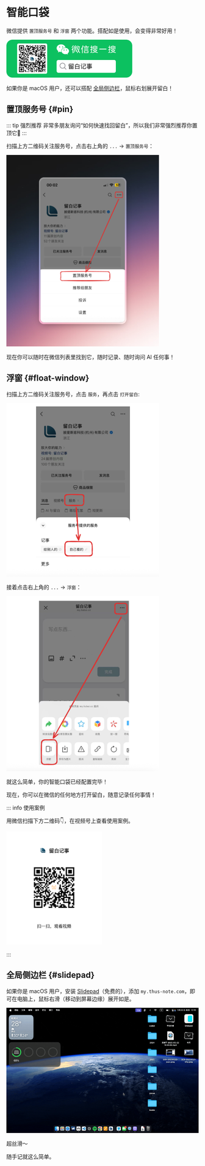 # 智能口袋

微信提供 `置顶服务号` 和 `浮窗` 两个功能。搭配如是使用，会变得非常好用！

<img src="./assets-community/weixin.png" alt="如是微信公众号" width="330">

如果你是 macOS 用户，还可以搭配 [全局侧边栏](#slidepad)，鼠标右划展开留白！

## 置顶服务号 {#pin}

::: tip 强烈推荐
非常多朋友询问“如何快速找回留白”，所以我们非常强烈推荐你置顶它📌
:::

扫描上方二维码关注服务号，点击右上角的 `...` → `置顶服务号`：

<img src="./assets-intelligent-pocket/01.png" width="400" />

现在你可以随时在微信列表里找到它，随时记录、随时询问 AI 任何事！

## 浮窗 {#float-window}

扫描上方二维码关注服务号，点击 `服务`，再点击 `打开留白`:

<img src="./assets-intelligent-pocket/02_2.png" width="400" />

接着点击右上角的 `...` → `浮窗`：

<img src="./assets-intelligent-pocket/03_2.png" width="400" />

就这么简单，你的智能口袋已经配置完毕！

现在，你可以在微信的任何地方打开留白，随意记录任何事情！

::: info 使用案例

用微信扫描下方二维码👇，在视频号上查看使用案例。

<img src="./assets-intelligent-pocket/04.png" width="250" />

:::

## 全局侧边栏 {#slidepad}

如果你是 macOS 用户，安装 [Slidepad](https://slidepad.app/)（免费的），添加 `my.thus-note.com`，即可在电脑上，鼠标右滑（移动到屏幕边缘）展开如是。

<img src="./assets-intelligent-pocket/05.gif" />

超丝滑～

随手记就这么简单。
